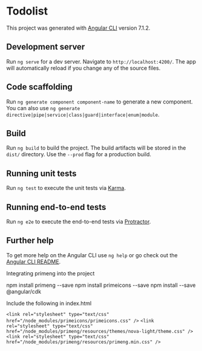 # Todolist

This project was generated with [Angular CLI](https://github.com/angular/angular-cli) version 7.1.2.

## Development server

Run `ng serve` for a dev server. Navigate to `http://localhost:4200/`. The app will automatically reload if you change any of the source files.

## Code scaffolding

Run `ng generate component component-name` to generate a new component. You can also use `ng generate directive|pipe|service|class|guard|interface|enum|module`.

## Build

Run `ng build` to build the project. The build artifacts will be stored in the `dist/` directory. Use the `--prod` flag for a production build.

## Running unit tests

Run `ng test` to execute the unit tests via [Karma](https://karma-runner.github.io).

## Running end-to-end tests

Run `ng e2e` to execute the end-to-end tests via [Protractor](http://www.protractortest.org/).

## Further help

To get more help on the Angular CLI use `ng help` or go check out the [Angular CLI README](https://github.com/angular/angular-cli/blob/master/README.md).



Integrating primeng into the project

npm install primeng --save
npm install primeicons --save
npm install --save @angular/cdk

Include the following in index.html

`<link rel="stylesheet" type="text/css" href="/node_modules/primeicons/primeicons.css" />`
`<link rel="stylesheet" type="text/css" href="/node_modules/primeng/resources/themes/nova-light/theme.css" />`
`<link rel="stylesheet" type="text/css" href="/node_modules/primeng/resources/primeng.min.css" />`


